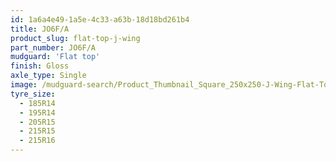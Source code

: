 ```yaml
---
id: 1a6a4e49-1a5e-4c33-a63b-18d18bd261b4
title: JO6F/A
product_slug: flat-top-j-wing
part_number: JO6F/A
mudguard: 'Flat top'
finish: Gloss
axle_type: Single
image: /mudguard-search/Product_Thumbnail_Square_250x250-J-Wing-Flat-Top.jpg
tyre_size:
  - 185R14
  - 195R14
  - 205R15
  - 215R15
  - 215R16
---
```

